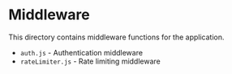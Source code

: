 # Middleware

This directory contains middleware functions for the application.

- `auth.js` - Authentication middleware
- `rateLimiter.js` - Rate limiting middleware